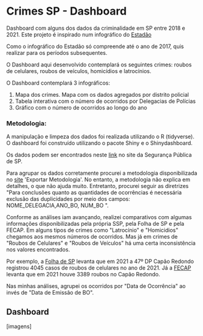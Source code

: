 # Crimes SP - Dashboard

Dashboard com alguns dos dados da criminalidade em SP entre 2018 e 2021.
Este projeto é inspirado num infográfico do [Estadão](https://infograficos.estadao.com.br/cidades/criminalidade-bairro-a-bairro/) 

Como o infográfico do Estadão só compreende até o ano de 2017, quis realizar para os períodos subsequentes.

O Dashboard aqui desenvolvido contemplará os seguintes crimes: roubos de celulares, roubos de veículos, homicídios e latrocínios. 

O Dashboard contemplará 3 infográficos:

1. Mapa dos crimes. Mapa com os dados agregados por distrito policial
2. Tabela interativa com o número de ocorridos por Delegacias de Polícias
3. Gráfico com o número de ocorridos ao longo do ano


### Metodologia:

A manipulação e limpeza dos dados foi realizada utilizando o R (tidyverse). O dashboard foi construído utilizando o pacote Shiny e o Shinydashboard.

Os dados podem ser encontrados neste [link](http://www.ssp.sp.gov.br/transparenciassp/Consulta.aspx) no site da Segurança Pública de SP.


Para agrupar os dados corretamente procurei a metodologia disponibilizada no [site](http://www.ssp.sp.gov.br/transparenciassp/Consulta.aspx) 'Exportar Metodologia'. No entanto, a metodologia não explica em detalhes, o que não ajuda muito. Entretanto, procurei seguir as diretrizes "Para conclusões quanto as quantidades de ocorrências é necessária exclusão das duplicidades por meio dos campos: NOME_DELEGACIA,ANO_BO, NUM_BO ".

Conforme as análises iam avançando, realizei comparativos com algumas informações disponibilizadas pela própria SSP, pela Folha de SP e pela FECAP. Em alguns tipos de crimes como "Latrocínio" e "Homicidios" chegamos aos mesmos números de ocorridos. Mas já em crimes de "Roubos de Celulares" e "Roubos de Veículos" há uma certa inconsistência nos valores encontrados. 

Por exemplo, a [Folha de SP](https://www1.folha.uol.com.br/cotidiano/2022/02/roubo-de-celular-se-concentra-na-volta-para-casa-e-na-periferia-de-sp.shtml) levanta que em 2021 a 47º DP Capão Redondo registrou 4045 casos de roubos de celulares no ano de 2021. Já a [FECAP](https://www.fecap.br/2022/03/03/roubo-e-furto-de-celulares-estudo-da-fecap-lista-locais-ruas-e-bairros-mais-perigosos-da-cidade-sp/) levanta que em 2021 houve 3389 roubos no Capão Redondo.

Nas minhas análises, agrupei os ocorridos por "Data de Ocorrência" ao invés de "Data de Emissão de BO". 


## Dashboard

[imagens]


